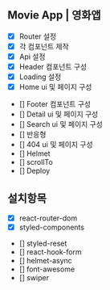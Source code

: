 ## Movie App | 영화앱

- [x] Router 설정
- [x] 각 컴포넌트 제작
- [x] Api 설정
- [x] Header 컴포넌트 구성
- [x] Loading 설정
- [x] Home ui 및 페이지 구성
- [] Footer 컴포넌트 구성
- [] Detail ui 및 페이지 구성
- [] Search ui 및 페이지 구성
- [] 반응형
- [] 404 ui 및 페이지 구성
- [] Helmet
- [] scrollTo
- [] Deploy

## 설치항목

- [x] react-router-dom
- [x] styled-components
- [] styled-reset
- [] react-hook-form
- [] helmet-async
- [] font-awesome
- [] swiper

